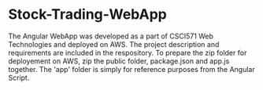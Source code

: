 # Stock-Trading-WebApp
The Angular WebApp was developed as a part of CSCI571 Web Technologies and deployed on AWS. The project description and requirements are included in the respository. 
To prepare the zip folder for deployement on AWS, zip the public folder, package.json and app.js together. The 'app' folder is simply for reference purposes from the Angular Script. 
